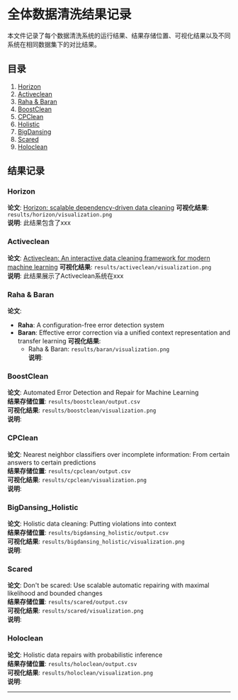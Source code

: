 # 全体数据清洗结果记录

本文件记录了每个数据清洗系统的运行结果、结果存储位置、可视化结果以及不同系统在相同数据集下的对比结果。

## 目录
1. [Horizon](./horizon/horizon_report.md)
2. [Activeclean](./activeclean/activeclean_report.md)
3. [Raha & Baran](./raha_baran/raha_baran_report.md)
4. [BoostClean](./boostclean/boostclean_report.md)
5. [CPClean](./cpclean/cpclean_report.md)
6. [Holistic](./holistic/holistic_report.md)
7. [BigDansing](./bigdansing/bigdansing_report.md)
7. [Scared](./scared/scared_report.md)
8. [Holoclean](./holoclean/holoclean_report.md)

## 结果记录

### Horizon
**论文**: [Horizon: scalable dependency-driven data cleaning](https://www.vldb.org/pvldb/vol14/p25)
**可视化结果**: `results/horizon/visualization.png`  
**说明**: 此结果包含了xxx

### Activeclean
**论文**: [Activeclean: An interactive data cleaning framework for modern machine learning](https://arxiv.org/pdf/1601.03797.pdf)
**可视化结果**: `results/activeclean/visualization.png`  
**说明**: 此结果展示了Activeclean系统在xxx

### Raha & Baran
**论文**:
- **Raha**: A configuration-free error detection system  
- **Baran**: Effective error correction via a unified context representation and transfer learning
**可视化结果**: 
  - Raha & Baran: `results/baran/visualization.png`  
**说明**: 

### BoostClean
**论文**: Automated Error Detection and Repair for Machine Learning  
**结果存储位置**: `results/boostclean/output.csv`  
**可视化结果**: `results/boostclean/visualization.png`  
**说明**: 

### CPClean
**论文**: Nearest neighbor classifiers over incomplete information: From certain answers to certain predictions  
**结果存储位置**: `results/cpclean/output.csv`  
**可视化结果**: `results/cpclean/visualization.png`  
**说明**: 

### BigDansing_Holistic
**论文**: Holistic data cleaning: Putting violations into context  
**结果存储位置**: `results/bigdansing_holistic/output.csv`  
**可视化结果**: `results/bigdansing_holistic/visualization.png`  
**说明**: 

### Scared
**论文**: Don't be scared: Use scalable automatic repairing with maximal likelihood and bounded changes  
**结果存储位置**: `results/scared/output.csv`  
**可视化结果**: `results/scared/visualization.png`  
**说明**: 

### Holoclean
**论文**: Holistic data repairs with probabilistic inference  
**结果存储位置**: `results/holoclean/output.csv`  
**可视化结果**: `results/holoclean/visualization.png`  
**说明**: 

---
